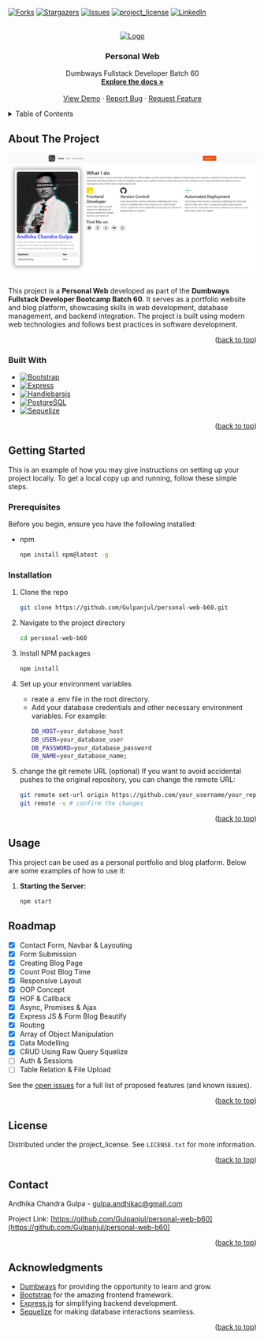 <a id="readme-top"></a>

[![Forks][forks-shield]][forks-url]
[![Stargazers][stars-shield]][stars-url]
[![Issues][issues-shield]][issues-url]
[![project_license][license-shield]][license-url]
[![LinkedIn][linkedin-shield]][linkedin-url]

<!-- PROJECT LOGO -->
<br />
<div align="center">
  <a href="https://github.com/github_username/repo_name">
    <img src="https://dumbways.id/assets/images/brandwhite.png" alt="Logo" height="80">
  </a>

<h3 align="center">Personal Web</h3>

  <p align="center">
    Dumbways Fullstack Developer Batch 60
    <br />
    <a href="#"><strong>Explore the docs »</strong></a>
    <br />
    <br />
    <a href="#">View Demo</a>
    &middot;
    <a href="#">Report Bug</a>
    &middot;
    <a href="#">Request Feature</a>
  </p>
</div>



<!-- TABLE OF CONTENTS -->
<details>
  <summary>Table of Contents</summary>
  <ol>
    <li>
      <a href="#about-the-project">About The Project</a>
      <ul>
        <li><a href="#built-with">Built With</a></li>
      </ul>
    </li>
    <li>
      <a href="#getting-started">Getting Started</a>
      <ul>
        <li><a href="#prerequisites">Prerequisites</a></li>
        <li><a href="#installation">Installation</a></li>
      </ul>
    </li>
    <li><a href="#usage">Roadmap</a></li>
    <li><a href="#roadmap">Roadmap</a></li>
    <li><a href="#contributing">Contributing</a></li>
    <li><a href="#license">License</a></li>
    <li><a href="#contact">Contact</a></li>
    <li><a href="#acknowledgments">Acknowledgments</a></li>
  </ol>
</details>



<!-- ABOUT THE PROJECT -->
## About The Project

[![Product Name Screen Shot][product-screenshot]](https://example.com)

This project is a **Personal Web** developed as part of the **Dumbways Fullstack Developer Bootcamp Batch 60**. It serves as a portfolio website and blog platform, showcasing skills in web development, database management, and backend integration. The project is built using modern web technologies and follows best practices in software development.

<p align="right">(<a href="#readme-top">back to top</a>)</p>



### Built With

* [![Bootstrap][Bootstrap.com]][Bootstrap-url]
* [![Express][Expressjs.com]][Expressjs-url]
* [![Handlebarsjs][Handlebarsjs.com]][Handlebarsjs-url]
* [![PostgreSQL][PostgreSQL.org]][PostgreSQL-url]
* [![Sequelize][Sequelize.org]][Sequelize-url]

<p align="right">(<a href="#readme-top">back to top</a>)</p>



<!-- GETTING STARTED -->
## Getting Started

This is an example of how you may give instructions on setting up your project locally. To get a local copy up and running, follow these simple steps.

### Prerequisites

Before you begin, ensure you have the following installed:
* npm
  ```sh
  npm install npm@latest -g
  ```

### Installation

1. Clone the repo
   ```sh
   git clone https://github.com/Gulpanjul/personal-web-b60.git
   ```
2. Navigate to the project directory
   ```sh 
   cd personal-web-b60
   ```

3. Install NPM packages
   ```sh
   npm install
   ```
4. Set up your environment variables
   * reate a .env file in the root directory.
   * Add your database credentials and other necessary environment variables. For example:
      ```sh
      DB_HOST=your_database_host
      DB_USER=your_database_user
      DB_PASSWORD=your_database_password
      DB_NAME=your_database_name;
      ```

5. change the git remote URL (optional)
   If you want to avoid accidental pushes to the original repository, you can change the remote URL:
   ```sh
   git remote set-url origin https://github.com/your_username/your_repo.git
   git remote -v # confirm the changes
   ```

<p align="right">(<a href="#readme-top">back to top</a>)</p>

<!-- USAGE -->
## Usage
This project can be used as a personal portfolio and blog platform. Below are some examples of how to use it:

1. **Starting the Server:**

    ```sh
    npm start
    ```

<!-- ROADMAP -->
## Roadmap

- [x] Contact Form, Navbar & Layouting
- [x] Form Submission
- [x] Creating Blog Page
- [x] Count Post Blog Time
- [x] Responsive Layout
- [x] OOP Concept
- [x] HOF & Callback
- [x] Async, Promises & Ajax
- [x] Express JS & Form Blog Beautify
- [x] Routing
- [x] Array of Object Manipulation
- [x] Data Modelling
- [x] CRUD Using Raw Query Squelize
- [ ] Auth & Sessions
- [ ] Table Relation & File Upload

See the [open issues](https://github.com/github_username/repo_name/issues) for a full list of proposed features (and known issues).

<p align="right">(<a href="#readme-top">back to top</a>)</p>


<!-- LICENSE -->
## License

Distributed under the project_license. See `LICENSE.txt` for more information.

<p align="right">(<a href="#readme-top">back to top</a>)</p>



<!-- CONTACT -->
## Contact

Andhika Chandra Gulpa - gulpa.andhikac@gmail.com

Project Link: [https://github.com/Gulpanjul/personal-web-b60](https://github.com/Gulpanjul/personal-web-b60)

<p align="right">(<a href="#readme-top">back to top</a>)</p>



<!-- ACKNOWLEDGMENTS -->
## Acknowledgments

* [Dumbways](https://dumbways.id/) for providing the opportunity to learn and grow.
* [Bootstrap](https://getbootstrap.com/) for the amazing frontend framework.
* [Express.js](https://expressjs.com/) for simplifying backend development.
* [Sequelize](https://sequelize.org/) for making database interactions seamless.

<p align="right">(<a href="#readme-top">back to top</a>)</p>



<!-- MARKDOWN LINKS & IMAGES -->
[forks-shield]: https://img.shields.io/github/forks/Gulpanjul/personal-web-b60.svg?style=for-the-badge
[forks-url]: https://github.com/Gulpanjul/personal-web-b60/network/members
[stars-shield]: https://img.shields.io/github/stars/Gulpanjul/personal-web-b60.svg?style=for-the-badge
[stars-url]: https://github.com/Gulpanjul/personal-web-b60/stargazers
[issues-shield]: https://img.shields.io/github/issues/Gulpanjul/personal-web-b60.svg?style=for-the-badge
[issues-url]: https://github.com/Gulpanjul/personal-web-b60/issues
[license-shield]: https://img.shields.io/github/license/Gulpanjul/personal-web-b60.svg?style=for-the-badge
[license-url]: https://github.com/Gulpanjul/personal-web-b60/blob/main/LICENSE
[linkedin-shield]: https://img.shields.io/badge/-LinkedIn-black.svg?style=for-the-badge&logo=linkedin&colorB=555style=for-the-badge&logo=linkedin&colorB=555
[linkedin-url]: https://linkedin.com/in/gulpa-andhikac
[product-screenshot]: screenshot.png
[Bootstrap.com]: https://img.shields.io/badge/Bootstrap-563D7C?style=for-the-badge&logo=bootstrap&logoColor=white
[Bootstrap-url]: https://getbootstrap.com
[Expressjs.com]: https://img.shields.io/badge/Express-%23000000?style=for-the-badge&logo=Express&logoColor=white
[Expressjs-url]: https://expressjs.com/
[Handlebarsjs.com]: https://img.shields.io/badge/handlebars.js-%23000000?style=for-the-badge&logo=handlebarsdotjs&logoColor=white
[Handlebarsjs-url]: https://handlebarsjs.com/
[PostgreSQL.org]: https://img.shields.io/badge/postgresql-%23%234169E1?style=for-the-badge&logo=postgresql&logoColor=white
[PostgreSQL-url]:https://www.postgresql.org/
[Sequelize.org]: https://img.shields.io/badge/sequelize-%2352B0E7?style=for-the-badge&logo=sequelize&logoColor=white
[Sequelize-url]: https://sequelize.org/